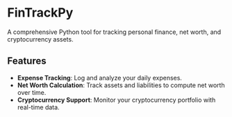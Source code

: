 # FinTrackPy
A comprehensive Python tool for tracking personal finance, net worth, and cryptocurrency assets.

## Features
- **Expense Tracking**: Log and analyze your daily expenses.
- **Net Worth Calculation**: Track assets and liabilities to compute net worth over time.
- **Cryptocurrency Support**: Monitor your cryptocurrency portfolio with real-time data.


